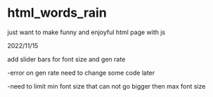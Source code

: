 # html_words_rain

just want to make funny and enjoyful html page with js


2022/11/15 

add slider bars for font size and gen rate

-error on gen rate need to change some code later

-need to limit min font size that can not go bigger then max font size

